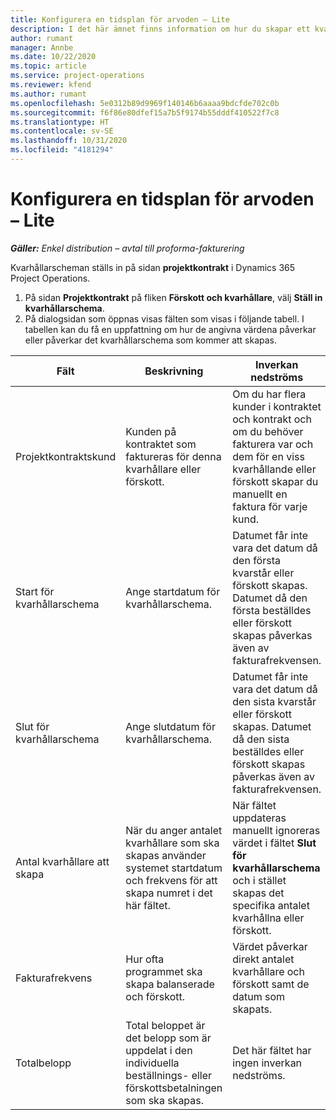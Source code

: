 ```yaml
---
title: Konfigurera en tidsplan för arvoden – Lite
description: I det här ämnet finns information om hur du skapar ett kvarhållarschema i Project Operations.
author: rumant
manager: Annbe
ms.date: 10/22/2020
ms.topic: article
ms.service: project-operations
ms.reviewer: kfend
ms.author: rumant
ms.openlocfilehash: 5e0312b89d9969f140146b6aaaa9bdcfde702c0b
ms.sourcegitcommit: f6f86e80dfef15a7b5f9174b55dddf410522f7c8
ms.translationtype: HT
ms.contentlocale: sv-SE
ms.lasthandoff: 10/31/2020
ms.locfileid: "4181294"
---
```

# <a name="set-up-a-retainer-schedule---lite"></a>Konfigurera en tidsplan för arvoden – Lite

_**Gäller:** Enkel distribution – avtal till proforma-fakturering_

Kvarhållarscheman ställs in på sidan **projektkontrakt** i Dynamics 365 Project Operations.

1. På sidan **Projektkontrakt** på fliken **Förskott och kvarhållare**, välj **Ställ in kvarhållarschema**.
2. På dialogsidan som öppnas visas fälten som visas i följande tabell. I tabellen kan du få en uppfattning om hur de angivna värdena påverkar eller påverkar det kvarhållarschema som kommer att skapas.

| Fält | Beskrivning | Inverkan nedströms |
| --- | --- | --- |
| Projektkontraktskund | Kunden på kontraktet som faktureras för denna kvarhållare eller förskott. | Om du har flera kunder i kontraktet och kontrakt och om du behöver fakturera var och dem för en viss kvarhållande eller förskott skapar du manuellt en faktura för varje kund. |
| Start för kvarhållarschema | Ange startdatum för kvarhållarschema. | Datumet får inte vara det datum då den första kvarstår eller förskott skapas. Datumet då den första beställdes eller förskott skapas påverkas även av fakturafrekvensen. |
| Slut för kvarhållarschema | Ange slutdatum för kvarhållarschema. | Datumet får inte vara det datum då den sista kvarstår eller förskott skapas. Datumet då den sista beställdes eller förskott skapas påverkas även av fakturafrekvensen. |
| Antal kvarhållare att skapa | När du anger antalet kvarhållare som ska skapas använder systemet startdatum och frekvens för att skapa numret i det här fältet. | När fältet uppdateras manuellt ignoreras värdet i fältet **Slut för kvarhållarschema** och i stället skapas det specifika antalet kvarhållna eller förskott. |
| Fakturafrekvens | Hur ofta programmet ska skapa balanserade och förskott. | Värdet påverkar direkt antalet kvarhållare och förskott samt de datum som skapats. |
| Totalbelopp | Total beloppet är det belopp som är uppdelat i den individuella beställnings- eller förskottsbetalningen som ska skapas. | Det här fältet har ingen inverkan nedströms. |
